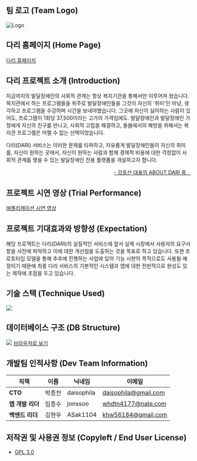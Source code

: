 ## 팀 로고 (Team Logo)
![Logo](https://user-images.githubusercontent.com/31983961/129435458-933e9867-3541-4171-89a5-8d7f98f8cdee.png)

## 다리 홈페이지 (Home Page)
 [다리 홈페이지](https://www.notion.so/DARI-d79d964d869f48d9829bce6f542f0a62)

## 다리 프로젝트 소개 (Introduction)

 지금까지의 발달장애인의 사회적 관계는 항상 복지기관을 통해서만 이루어져 왔습니다. 복지관에서 하는 프로그램들을 위주로 발달장애인들을 그것이 자신의 '취미'인 마냥, 생각하고 프로그램을 수강하며 시간을 보내야했습니다. 그곳에 자신이 싫어하는 사람이 있어도, 프로그램이 1회당 37,500이라는 고가의 가격임에도. 발달장애인과 발달장애인 가정에게 자신의 친구를 만나고, 사회적 고립을 해결하고, 돌봄에서의 해방을 위해서는 복지관 프로그램은 어쩔 수 없는 선택이었습니다.
 
 다리(DARI) 서비스는 이러한 문제를 타파하고, 자유롭게 발달장애인들이 자신의 취미를, 자신이 원하는 곳에서, 자신이 원하는 사람과 함께 경제적 비용에 대한 걱정없이 사회적 관계를 맺을 수 있는 발달장애인 전용 플랫폼을 개설하고자 합니다.
 <p align="right">
  <a href="https://www.notion.so/About-DARI-05b4263384ca41d6beac4403e712d361">- 강호산 대표의 ABOUT DARI 중ㅤ</a>
 </p>


## 프로젝트 시연 영상 (Trial Performance)
[애플리케이션 시연 영상](보류)

 
## 프로젝트 기대효과와 방향성 (Expectation)

 해당 프로젝트는 다리(DARI)의 실질적인 서비스에 앞서 실제 시장에서 사용자의 요구사항을 사전에 파악하고 이에 대한 개선점을 도출하는 것을 목표로 하고 있습니다. 또한 프로토타입 모델을 통해 추후에 진행하는 사업에 있어 기능 시현의 목적으로도 사용될 예정이기 때문에 최종 다리 서비스의 기본적인 시스템과 앱에 대한 전반적으로 완성도 있는 제작에 초점을 두고 있습니다.


## 기술 스택 (Technique Used)
![](https://cdn.discordapp.com/attachments/863018572015992873/875999569509502986/unknown.png)


## 데이터베이스 구조 (DB Structure)
![](https://user-images.githubusercontent.com/31983961/129435740-b5c1791e-6097-4117-af84-6c5929b5a8ce.png)
[브라우저로 보기](https://dbdiagram.io/embed/60efdd1e4ed9be1c05cd99d2)


## 개발팀 인적사항 (Dev Team Information)

|직책|이름|닉네임|이메일|
|---|---|---|---|
|**CTO**|박종찬|daisophila|daisophila@gmail.com|
|**앱 개발 리더**|임종수|jonssoo|whdtn4177@nate.com|
|**백엔드 리더**|김현우|ASak1104|khw56184@gmail.com|


## 저작권 및 사용권 정보 (Copyleft / End User License)
 * [GPL 3.0](https://github.com/ASak1104/DARI_proto/blob/master/LICENSE)
